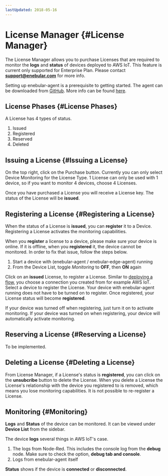 ```yaml
---
lastUpdated: 2018-05-16
---
```


# License Manager {#License Manager}

The License Manager allows you to purchase Licenses that are required to monitor the **logs** and **status** of devices deployed to AWS IoT. This feature is current only supported for Enterprise Plan. Please contact **support@enebular.com** for more info.

Setting up enebular-agent is a prerequisite to getting started. The agent can be downloaded from <a href="https://github.com/enebular/enebular-runtime-agent" target="_blank">GitHub</a>. More info can be found [here](../Deploy/DeployFlow/AWSIoT/index.md).

## License Phases {#License Phases}

A License has 4 types of status.

1.  Issued
2.  Registered
3.  Reserved
4.  Deleted

## Issuing a License {#Issuing a License}

On the top right, click on the Purchase button. Currently you can only select Device Monitoring for the License Type. 1 License can only be used with 1 device, so if you want to monitor 4 devices, choose 4 Licenses.

Once you have purchased a License you will receive a License key. The status of the License will be **issued**.

## Registering a License {#Registering a License}

When the status of a License is **issued**, you can **register** it to a Device. Registering a License activates the monitoring capabilities.

When you **register** a license to a device, please make sure your device is online. If it is offline, when you **registered** it, the device cannot be monitored. In order to fix that issue, follow the steps below.

1. Start a device with (enebular-agent / enebular-edge-agent) running
2. From the Device List, toggle _Monitoring_ to **OFF**, then **ON** again

Click on an **issued** License, to register a License. Similar to [deploying a flow](../Deploy/index.md), you choose a connection you created from for example AWS IoT. Select a device to register the License. Your device with enebular-agent running does not have to be turned on to register. Once registered, your License status will become **registered**.

If your device was turned off when registering, just turn it on to activate monitoring. If your device was turned on when registering, your device will automatically activate monitoring.

## Reserving a License {#Reserving a License}

To be implemented.

## Deleting a License {#Deleting a License}

From License Manager, if a License's status is **registered**, you can click on the **unsubcribe** button to delete the License. When you delete a License the License's relationship with the device you registered to is removed, which means you lose monitoring capabilities. It is not possible to re-register a License.

## Monitoring {#Monitoring}

**Logs** and **Status** of the device can be monitored. It can be viewed under **Device List** from the sidebar.

The device **logs** several things in AWS IoT's case.

1.  The logs from Node-Red. This includes the console log from the **debug** node. Make sure to check the option, **debug tab and console**.
2.  Logs from enebular-agent itself

**Status** shows if the device is **connected** or **disconnected**.

